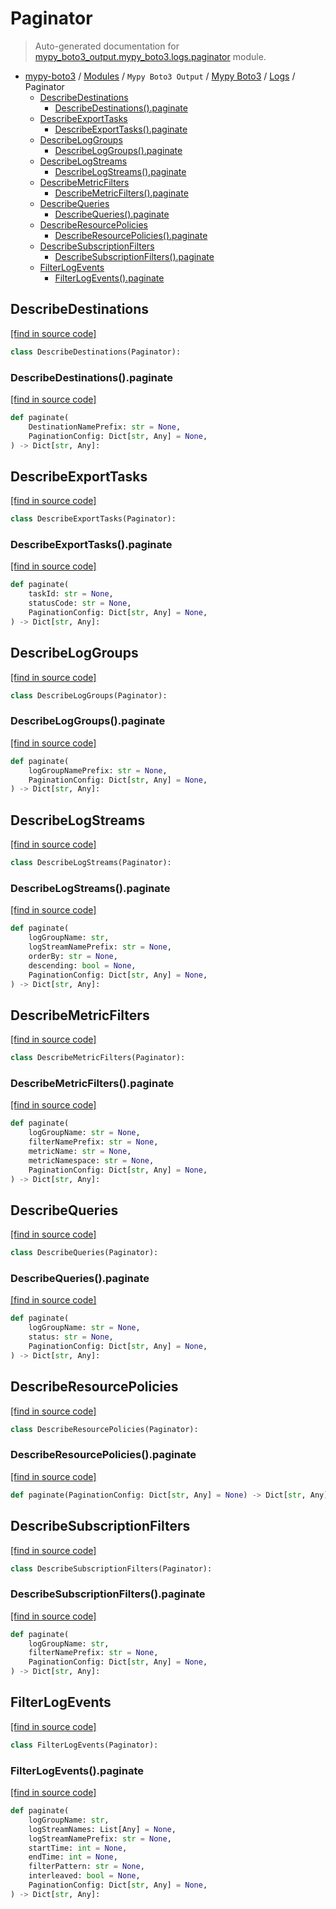 # Paginator

> Auto-generated documentation for [mypy_boto3_output.mypy_boto3.logs.paginator](https://github.com/vemel/mypy_boto3/blob/master/mypy_boto3_output/mypy_boto3/logs/paginator.py) module.

- [mypy-boto3](../../../README.md#mypy_boto3) / [Modules](../../../MODULES.md#mypy-boto3-modules) / `Mypy Boto3 Output` / [Mypy Boto3](../index.md#mypy-boto3) / [Logs](index.md#logs) / Paginator
    - [DescribeDestinations](#describedestinations)
        - [DescribeDestinations().paginate](#describedestinationspaginate)
    - [DescribeExportTasks](#describeexporttasks)
        - [DescribeExportTasks().paginate](#describeexporttaskspaginate)
    - [DescribeLogGroups](#describeloggroups)
        - [DescribeLogGroups().paginate](#describeloggroupspaginate)
    - [DescribeLogStreams](#describelogstreams)
        - [DescribeLogStreams().paginate](#describelogstreamspaginate)
    - [DescribeMetricFilters](#describemetricfilters)
        - [DescribeMetricFilters().paginate](#describemetricfilterspaginate)
    - [DescribeQueries](#describequeries)
        - [DescribeQueries().paginate](#describequeriespaginate)
    - [DescribeResourcePolicies](#describeresourcepolicies)
        - [DescribeResourcePolicies().paginate](#describeresourcepoliciespaginate)
    - [DescribeSubscriptionFilters](#describesubscriptionfilters)
        - [DescribeSubscriptionFilters().paginate](#describesubscriptionfilterspaginate)
    - [FilterLogEvents](#filterlogevents)
        - [FilterLogEvents().paginate](#filterlogeventspaginate)

## DescribeDestinations

[[find in source code]](https://github.com/vemel/mypy_boto3/blob/master/mypy_boto3_output/mypy_boto3/logs/paginator.py#L10)

```python
class DescribeDestinations(Paginator):
```

### DescribeDestinations().paginate

[[find in source code]](https://github.com/vemel/mypy_boto3/blob/master/mypy_boto3_output/mypy_boto3/logs/paginator.py#L13)

```python
def paginate(
    DestinationNamePrefix: str = None,
    PaginationConfig: Dict[str, Any] = None,
) -> Dict[str, Any]:
```

## DescribeExportTasks

[[find in source code]](https://github.com/vemel/mypy_boto3/blob/master/mypy_boto3_output/mypy_boto3/logs/paginator.py#L19)

```python
class DescribeExportTasks(Paginator):
```

### DescribeExportTasks().paginate

[[find in source code]](https://github.com/vemel/mypy_boto3/blob/master/mypy_boto3_output/mypy_boto3/logs/paginator.py#L22)

```python
def paginate(
    taskId: str = None,
    statusCode: str = None,
    PaginationConfig: Dict[str, Any] = None,
) -> Dict[str, Any]:
```

## DescribeLogGroups

[[find in source code]](https://github.com/vemel/mypy_boto3/blob/master/mypy_boto3_output/mypy_boto3/logs/paginator.py#L31)

```python
class DescribeLogGroups(Paginator):
```

### DescribeLogGroups().paginate

[[find in source code]](https://github.com/vemel/mypy_boto3/blob/master/mypy_boto3_output/mypy_boto3/logs/paginator.py#L34)

```python
def paginate(
    logGroupNamePrefix: str = None,
    PaginationConfig: Dict[str, Any] = None,
) -> Dict[str, Any]:
```

## DescribeLogStreams

[[find in source code]](https://github.com/vemel/mypy_boto3/blob/master/mypy_boto3_output/mypy_boto3/logs/paginator.py#L40)

```python
class DescribeLogStreams(Paginator):
```

### DescribeLogStreams().paginate

[[find in source code]](https://github.com/vemel/mypy_boto3/blob/master/mypy_boto3_output/mypy_boto3/logs/paginator.py#L43)

```python
def paginate(
    logGroupName: str,
    logStreamNamePrefix: str = None,
    orderBy: str = None,
    descending: bool = None,
    PaginationConfig: Dict[str, Any] = None,
) -> Dict[str, Any]:
```

## DescribeMetricFilters

[[find in source code]](https://github.com/vemel/mypy_boto3/blob/master/mypy_boto3_output/mypy_boto3/logs/paginator.py#L54)

```python
class DescribeMetricFilters(Paginator):
```

### DescribeMetricFilters().paginate

[[find in source code]](https://github.com/vemel/mypy_boto3/blob/master/mypy_boto3_output/mypy_boto3/logs/paginator.py#L57)

```python
def paginate(
    logGroupName: str = None,
    filterNamePrefix: str = None,
    metricName: str = None,
    metricNamespace: str = None,
    PaginationConfig: Dict[str, Any] = None,
) -> Dict[str, Any]:
```

## DescribeQueries

[[find in source code]](https://github.com/vemel/mypy_boto3/blob/master/mypy_boto3_output/mypy_boto3/logs/paginator.py#L68)

```python
class DescribeQueries(Paginator):
```

### DescribeQueries().paginate

[[find in source code]](https://github.com/vemel/mypy_boto3/blob/master/mypy_boto3_output/mypy_boto3/logs/paginator.py#L71)

```python
def paginate(
    logGroupName: str = None,
    status: str = None,
    PaginationConfig: Dict[str, Any] = None,
) -> Dict[str, Any]:
```

## DescribeResourcePolicies

[[find in source code]](https://github.com/vemel/mypy_boto3/blob/master/mypy_boto3_output/mypy_boto3/logs/paginator.py#L80)

```python
class DescribeResourcePolicies(Paginator):
```

### DescribeResourcePolicies().paginate

[[find in source code]](https://github.com/vemel/mypy_boto3/blob/master/mypy_boto3_output/mypy_boto3/logs/paginator.py#L83)

```python
def paginate(PaginationConfig: Dict[str, Any] = None) -> Dict[str, Any]:
```

## DescribeSubscriptionFilters

[[find in source code]](https://github.com/vemel/mypy_boto3/blob/master/mypy_boto3_output/mypy_boto3/logs/paginator.py#L87)

```python
class DescribeSubscriptionFilters(Paginator):
```

### DescribeSubscriptionFilters().paginate

[[find in source code]](https://github.com/vemel/mypy_boto3/blob/master/mypy_boto3_output/mypy_boto3/logs/paginator.py#L90)

```python
def paginate(
    logGroupName: str,
    filterNamePrefix: str = None,
    PaginationConfig: Dict[str, Any] = None,
) -> Dict[str, Any]:
```

## FilterLogEvents

[[find in source code]](https://github.com/vemel/mypy_boto3/blob/master/mypy_boto3_output/mypy_boto3/logs/paginator.py#L99)

```python
class FilterLogEvents(Paginator):
```

### FilterLogEvents().paginate

[[find in source code]](https://github.com/vemel/mypy_boto3/blob/master/mypy_boto3_output/mypy_boto3/logs/paginator.py#L102)

```python
def paginate(
    logGroupName: str,
    logStreamNames: List[Any] = None,
    logStreamNamePrefix: str = None,
    startTime: int = None,
    endTime: int = None,
    filterPattern: str = None,
    interleaved: bool = None,
    PaginationConfig: Dict[str, Any] = None,
) -> Dict[str, Any]:
```
